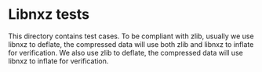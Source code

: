 # Libnxz tests

This directory contains test cases.
To be compliant with zlib, usually we use libnxz to deflate,
the compressed data will use both zlib and libnxz to inflate for verification.
We also use zlib to deflate, the compressed data will use libnxz to inflate
for verification.
